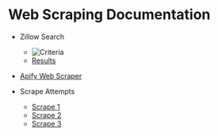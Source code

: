 # Web Scraping Documentation

- Zillow Search
  - ![Criteria](https://github.com/sheacon/nashville_real_estate/blob/main/data/0_raw/zillow_search_criteria.png)
  - [Results](https://github.com/sheacon/nashville_real_estate/blob/main/data/0_raw/zillow_search_area.png)

- [Apify Web Scraper](https://apify.com/petr_cermak/zillow-api-scraper)

- Scrape Attempts
  - [Scrape 1](https://github.com/sheacon/nashville_real_estate/blob/main/data/0_raw/scrape_1/scrape_1_screenshot.png)
  - [Scrape 2](https://github.com/sheacon/nashville_real_estate/blob/main/data/0_raw/scrape_2/scrape_2_screenshot.png)
  - [Scrape 3](https://github.com/sheacon/nashville_real_estate/blob/main/data/0_raw/scrape_3/scrape_3_screenshot.png)
